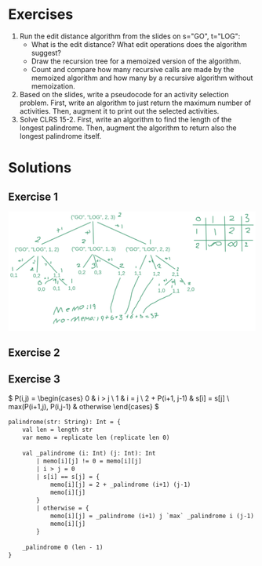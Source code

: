 # Exercises
1. Run the edit distance algorithm from the slides on s="GO", t="LOG":
    - What is the edit distance? What edit operations does the algorithm suggest?
    - Draw the recursion tree for a memoized version of the algorithm.
    - Count and compare how many recursive calls are made by the memoized algorithm and how many by a recursive algorithm without memoization.
2. Based on the slides, write a pseudocode for an activity selection problem. First, write an algorithm to just return the maximum number of activities. Then, augment it to print out the selected activities.
3. Solve CLRS 15-2. First, write an algorithm to find the length of the longest palindrome. Then, augment the algorithm to return also the longest palindrome itself.

# Solutions
## Exercise 1
![](./exercise1.png)

## Exercise 2
## Exercise 3
$
P(i,j) =
\begin{cases}
    0 & i > j \\
    1 & i = j \\
    2 + P(i+1, j-1) & s[i] = s[j] \\
    max(P(i+1,j), P(i,j-1) & otherwise
\end{cases}
$

```
palindrome(str: String): Int = {
    val len = length str
    var memo = replicate len (replicate len 0)

    val _palindrome (i: Int) (j: Int): Int
        | memo[i][j] != 0 = memo[i][j]
        | i > j = 0
        | s[i] == s[j] = {
            memo[i][j] = 2 + _palindrome (i+1) (j-1)
            memo[i][j]
        }
        | otherwise = {
            memo[i][j] = _palindrome (i+1) j `max` _palindrome i (j-1)
            memo[i][j]
        }

    _palindrome 0 (len - 1)
}
```
